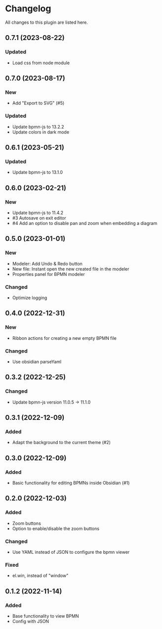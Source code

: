 # Changelog

All changes to this plugin are listed here.

## 0.7.1 (2023-08-22)

### Updated

- Load css from node module

## 0.7.0 (2023-08-17)

### New

- Add "Export to SVG" (#5)

### Updated

- Update bpmn-js to 13.2.2
- Update colors in dark mode

## 0.6.1 (2023-05-21)

### Updated

- Update bpmn-js to 13.1.0

## 0.6.0 (2023-02-21)

### New

- Update bpmn-js to 11.4.2
- #3 Autosave on exit editor
- #4 Add an option to disable pan and zoom when embedding a diagram

## 0.5.0 (2023-01-01)

### New

- Modeler: Add Undo & Redo button
- New file: Instant open the new created file in the modeler
- Properties panel for BPMN modeler

### Changed

- Optimize logging

## 0.4.0 (2022-12-31)

### New

- Ribbon actions for creating a new empty BPMN file

### Changed

- Use obsidian parseYaml

## 0.3.2 (2022-12-25)

### Changed

- Update bpmn-js version 11.0.5 -> 11.1.0

## 0.3.1 (2022-12-09)

### Added

- Adapt the background to the current theme (#2)

## 0.3.0 (2022-12-09)

### Added

- Basic functionality for editing BPMNs inside Obsidian (#1)

## 0.2.0 (2022-12-03)

### Added

- Zoom buttons
- Option to enable/disable the zoom buttons

### Changed

- Use YAML instead of JSON to configure the bpmn viewer

### Fixed

- el.win, instead of "window"

## 0.1.2 (2022-11-14)

### Added

- Base functionality to view BPMN
- Config with JSON

